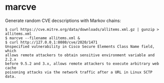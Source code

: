 marcve
======

Generate random CVE decscriptions with Markov chains:

    $ curl https://cve.mitre.org/data/downloads/allitems.xml.gz | gunzip > allitems.xml
    $ marcve --filename allitems.xml &
    $ curl http://127.0.0.1:8080/cve/2020/1471
    Unspecified vulnerability in Cisco Secure Elements Class Name field, which
    allows remote attackers to obtain sensitive environment variable and 2.2.x
    before 9.5.2 and 3.x, allows remote attackers to execute arbitrary web cache
    poisoning attacks via the network traffic after a URL in Linux SCTP data.
